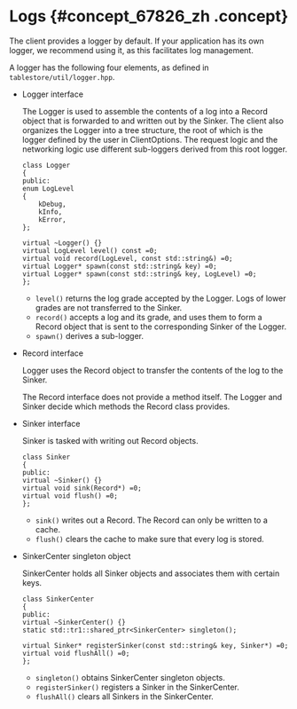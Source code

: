 # Logs {#concept_67826_zh .concept}

The client provides a logger by default. If your application has its own logger, we recommend using it, as this facilitates log management.

A logger has the following four elements, as defined in `tablestore/util/logger.hpp`.

-   Logger interface

    The Logger is used to assemble the contents of a log into a Record object that is forwarded to and written out by the Sinker. The client also organizes the Logger into a tree structure, the root of which is the logger defined by the user in ClientOptions. The request logic and the networking logic use different sub-loggers derived from this root logger.

    ```language-cpp
    class Logger
    {
    public:
    enum LogLevel
    {
        kDebug,
        kInfo,
        kError,
    };
    
    virtual ~Logger() {}
    virtual LogLevel level() const =0;
    virtual void record(LogLevel, const std::string&) =0;
    virtual Logger* spawn(const std::string& key) =0;
    virtual Logger* spawn(const std::string& key, LogLevel) =0;
    };
    
    ```

    -    `level()` returns the log grade accepted by the Logger. Logs of lower grades are not transferred to the Sinker.
    -    `record()` accepts a log and its grade, and uses them to form a Record object that is sent to the corresponding Sinker of the Logger.
    -    `spawn()` derives a sub-logger.
-   Record interface

    Logger uses the Record object to transfer the contents of the log to the Sinker.

    The Record interface does not provide a method itself. The Logger and Sinker decide which methods the Record class provides.

-   Sinker interface

    Sinker is tasked with writing out Record objects.

    ```language-cpp
    class Sinker
    {
    public:
    virtual ~Sinker() {}
    virtual void sink(Record*) =0;
    virtual void flush() =0;
    };
    
    ```

    -    `sink()` writes out a Record. The Record can only be written to a cache.
    -    `flush()` clears the cache to make sure that every log is stored.
-   SinkerCenter singleton object

    SinkerCenter holds all Sinker objects and associates them with certain keys.

    ```language-cpp
    class SinkerCenter
    {
    public:
    virtual ~SinkerCenter() {}
    static std::tr1::shared_ptr<SinkerCenter> singleton();
    
    virtual Sinker* registerSinker(const std::string& key, Sinker*) =0;
    virtual void flushAll() =0;
    };
    
    ```

    -    `singleton()` obtains SinkerCenter singleton objects.
    -    `registerSinker()` registers a Sinker in the SinkerCenter.
    -    `flushAll()` clears all Sinkers in the SinkerCenter.

